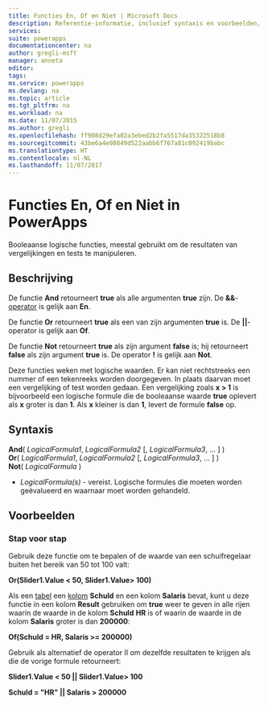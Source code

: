 ```yaml
---
title: Functies En, Of en Niet | Microsoft Docs
description: Referentie-informatie, inclusief syntaxis en voorbeelden, voor de functies En, Of en Not in PowerApps
services: 
suite: powerapps
documentationcenter: na
author: gregli-msft
manager: anneta
editor: 
tags: 
ms.service: powerapps
ms.devlang: na
ms.topic: article
ms.tgt_pltfrm: na
ms.workload: na
ms.date: 11/07/2015
ms.author: gregli
ms.openlocfilehash: ff908d29efa02a3ebed2b2fa5517da35322518b8
ms.sourcegitcommit: 43be6a4e08849d522aabb6f767a81c092419babc
ms.translationtype: HT
ms.contentlocale: nl-NL
ms.lasthandoff: 11/07/2017
---
```

# <a name="and-or-and-not-functions-in-powerapps"></a>Functies En, Of en Niet in PowerApps
Booleaanse logische functies, meestal gebruikt om de resultaten van vergelijkingen en tests te manipuleren.

## <a name="description"></a>Beschrijving
De functie **And** retourneert **true** als alle argumenten **true** zijn.  De **&&**-[operator](operators.md) is gelijk aan **En**.

De functie **Or** retourneert **true** als een van zijn argumenten **true** is.  De **||**-operator is gelijk aan **Of**.

De functie **Not** retourneert **true** als zijn argument **false** is; hij retourneert **false** als zijn argument **true** is.  De operator **!** is gelijk aan **Not**.

Deze functies weken met logische waarden. Er kan niet rechtstreeks een nummer of een tekenreeks worden doorgegeven. In plaats daarvan moet een vergelijking of test worden gedaan. Een vergelijking zoals **x > 1** is bijvoorbeeld een logische formule die de booleaanse waarde **true** oplevert als **x** groter is dan **1**. Als **x** kleiner is dan **1**, levert de formule **false** op.

## <a name="syntax"></a>Syntaxis
**And**( *LogicalFormula1*, *LogicalFormula2* [, *LogicalFormula3*, ... ] )<br>
**Or**( *LogicalFormula1*, *LogicalFormula2* [, *LogicalFormula3*, ... ] )<br>
**Not**( *LogicalFormula* )

* *LogicalFormula(s)* - vereist.  Logische formules die moeten worden geëvalueerd en waarnaar moet worden gehandeld.

## <a name="examples"></a>Voorbeelden
### <a name="step-by-step"></a>Stap voor stap
Gebruik deze functie om te bepalen of de waarde van een schuifregelaar buiten het bereik van 50 tot 100 valt:

**Or(Slider1.Value < 50, Slider1.Value> 100)**

Als een [tabel](../working-with-tables.md) een [kolom](../working-with-tables.md#columns) **Schuld** en een kolom **Salaris** bevat, kunt u deze functie in een kolom **Result** gebruiken om **true** weer te geven in alle rijen waarin de waarde in de kolom **Schuld** **HR** is of waarin de waarde in de kolom **Salaris** groter is dan **200000**:

**Of(Schuld = HR, Salaris >= 200000)**

Gebruik als alternatief de operator II om dezelfde resultaten te krijgen als die de vorige formule retourneert:

**Slider1.Value < 50 || Slider1.Value> 100**

**Schuld = "HR" || Salaris > 200000**

